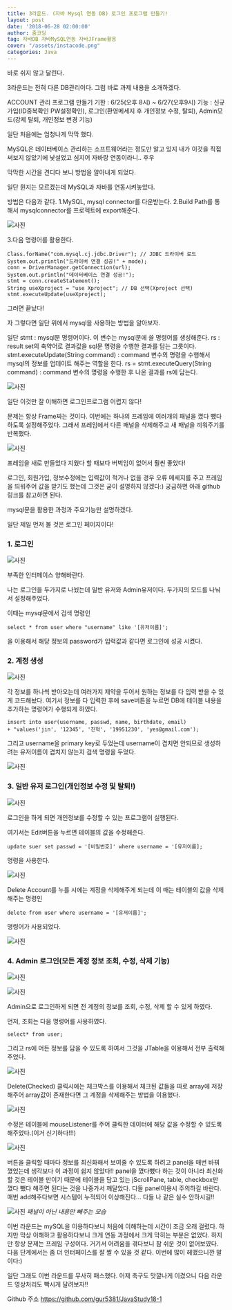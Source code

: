 ```yaml
---
title: 3라운드. (자바 Mysql 연동 DB) 로그인 프로그램 만들기!
layout: post
date: '2018-06-28 02:00:00'
author: 줌코딩
tag: 자바DB 자바MySQL연동 자바JFrame활용
cover: "/assets/instacode.png"
categories: Java
---
```




바로 쉬지 않고 달린다.

3라운드는 전혀 다른 DB관리이다. 그럼 바로 과제 내용을 소개하겠다.

ACCOUNT 관리 프로그램 만들기
기한 : 6/25(오후 8시) ~ 6/27(오후9시)
기능 : 신규 가입(ID중복확인 PW설정확인), 로그인(환영메세지 후 개인정보 수정, 탈퇴), Admin모드(강제 탈퇴, 개인정보 변경 기능)

일단 처음에는 엄청나게 막막 했다.

MySQL은 데이터베이스 관리하는 소프트웨어라는 정도만 알고 있지 내가 이것을 직접 써보지 않았기에 낯설었고 심지어 자바랑 연동이라니.. 후우

막막한 시간을 견디다 보니 방법을 알아내게 되었다. 

일단 뭔지는 모르겠는데 MySQL과 자바를 연동시켜놓았다.

방법은 다음과 같다.
1.MySQL, mysql connector를 다운받는다.
2.Build Path를 통해서 mysqlconnector를 프로젝트에 export해준다.

![사진](https://raw.githubusercontent.com/zoomKoding/zoomKoding.github.io/master/assets/_posts/Java-Project/Round3/1.png)

3.다음 명령어를 활용한다.

    Class.forName("com.mysql.cj.jdbc.Driver"); // JDBC 드라이버 로드
    System.out.println("드라이버 연결 성공!" + mode);
    conn = DriverManager.getConnection(url);
    System.out.println("데이터베이스 연결 성공!");
    stmt = conn.createStatement();
    String useXproject = "use Xproject"; // DB 선택(Xproject 선택)
    stmt.executeUpdate(useXproject); 

그러면 끝났다!

자 그렇다면 일단 위에서 mysql을 사용하는 방법을 알아보자.

일단 
stmt : mysql문 명령어이다. 이 변수는 mysql문에 쓸 명령어를 생성해준다. 
rs : result set의 축약어로 결과값을 sql문 명령을 수행한 결과를 담는 그릇이다.
stmt.executeUpdate(String command) : command 변수의 명령을 수행해서 mysql의 정보를 업데이트 해주는 역할을 한다. 
rs = stmt.executeQuery(String command) : command 변수의 명령을 수행한 후 나온 결과를 rs에 담는다.

![사진](https://raw.githubusercontent.com/zoomKoding/zoomKoding.github.io/master/assets/_posts/Java-Project/Round3/2.png)

일단 이것만 잘 이해하면 로그인프로그램 어렵지 않다!

문제는 항상 Frame짜는 것이다. 이번에는 하나의 프레임에 여러개의 패널을 꼈다 뺐다 하도록 설정해주었다. 그래서 프레임에서 다른 패널을 삭제해주고 새 패널을 끼워주기를 반복했다.

![사진](https://raw.githubusercontent.com/zoomKoding/zoomKoding.github.io/master/assets/_posts/Java-Project/Round3/3.png)

프레임을 새로 만들었다 지웠다 할 때보다 버벅임이 없어서 훨씬 좋았다!

로그인, 회원가입, 정보수정에는 입력값이 적거나 없을 경우 오류 메세지를 주고 프레임을 띄워주어 값을 받기도 했는데 그것은 굳이 설명하지 않겠다:)
궁금하면 아래 github링크를 참고하면 된다.

mysql문을 활용한 과정과 주요기능만 설명하겠다.

일단 제일 먼저 볼 것은 로그인 페이지이다!


### 1. 로그인

![사진](https://raw.githubusercontent.com/zoomKoding/zoomKoding.github.io/master/assets/_posts/Java-Project/Round3/4.png)

부족한 인터페이스 양해바란다.

나는 로그인을 두가지로 나눴는데 일반 유저와 Admin유저이다. 두가지의 모드를 나눠서 설정해주었다. 

이때는 mysql문에서 검색 명령인

    select * from user where "username" like '[유저이름]';
    
을 이용해서 해당 정보의 password가 입력값과 같다면 로그인에 성공 시켰다.


### 2. 계정 생성

![사진](https://raw.githubusercontent.com/zoomKoding/zoomKoding.github.io/master/assets/_posts/Java-Project/Round3/5.png)

각 정보를 하나씩 받아오는데 여러가지 제약을 두어서 원하는 정보를 다 입력 받을 수 있게 코드해놨다. 여기서 정보를 다 입력한 후에 save버튼을 누르면 DB에 테이블 내용을 추가하는 명령어가 수행되게 하였다.

    insert into user(username, passwd, name, birthdate, email) 
    + "values('jin', '12345', '진혁', '19951230', 'yes@gmail.com');

그리고 username을 primary key로 두었는데 username이 겹치면 안되므로 생성하려는 유저이름이 겹치지 않는지 검색 명령을 두었다.

![사진](https://raw.githubusercontent.com/zoomKoding/zoomKoding.github.io/master/assets/_posts/Java-Project/Round3/6.png)

### 3. 일반 유저 로그인(개인정보 수정 및 탈퇴!)

![사진](https://raw.githubusercontent.com/zoomKoding/zoomKoding.github.io/master/assets/_posts/Java-Project/Round3/7.png)

로그인을 하게 되면 개인정보를 수정할 수 있는 프로그램이 실행된다.

여기서는 Edit버튼을 누르면 테이블의 값을 수정해준다.

    update suer set passwd = '[비밀번호]' where username = '[유저이름];

명령을 사용한다.

![사진](https://raw.githubusercontent.com/zoomKoding/zoomKoding.github.io/master/assets/_posts/Java-Project/Round3/8.png)

Delete Account를 누를 시에는 계정을 삭제해주게 되는데 이 때는
테이블의 값을 삭제해주는 명령인

    delete from user where username = '[유저이름]';
    
명령어가 사용되었다.

![사진](https://raw.githubusercontent.com/zoomKoding/zoomKoding.github.io/master/assets/_posts/Java-Project/Round3/9.png)

### 4. Admin 로그인(모든 계정 정보 조회, 수정, 삭제 기능)

![사진](https://raw.githubusercontent.com/zoomKoding/zoomKoding.github.io/master/assets/_posts/Java-Project/Round3/10.png)

![사진](https://raw.githubusercontent.com/zoomKoding/zoomKoding.github.io/master/assets/_posts/Java-Project/Round3/11.png)

Admin으로 로그인하게 되면 전 계정의 정보를 조회, 수정, 삭제 할 수 있게 하였다.

먼저, 조회는 다음 명령어를 사용하였다.

    select* from user;
    
그리고 rs에 머든 정보를 담을 수 있도록 하여서 그것을 JTable을 이용해서 전부 출력해주었다.

![사진](https://raw.githubusercontent.com/zoomKoding/zoomKoding.github.io/master/assets/_posts/Java-Project/Round3/12.png)

Delete(Checked) 클릭시에는  체크박스를 이용해서 체크된 값들을 따로 array에 저장해주어 array값이 존재한다면 그 계정을 삭제해주는 방법을 이용했다.

![사진](https://raw.githubusercontent.com/zoomKoding/zoomKoding.github.io/master/assets/_posts/Java-Project/Round3/13.png)

수정은 테이블에 mouseListener를 주어 클릭한 데이터에 해당 값을 수정할 수 있도록 해주었다.(이거 신기하다!!!)

![사진](https://raw.githubusercontent.com/zoomKoding/zoomKoding.github.io/master/assets/_posts/Java-Project/Round3/14.png)

버튼을 클릭할 때마다 정보를 최신화해서 보여줄 수 있도록 하려고 panel을 매번 바꿔꼈었는데 생각보다 이 과정이 쉽지 않았다!!
panel을 꼈다뺐다 하는 것이 아니라 최신화 할 것은 테이블 만이기 때문에 테이블을 담고 있는 jScrollPane, table, checkbox만 꼈다 뺐다 해주면 된다는 것을 나중가서 깨달았다. 다들 panel이용시 주의하길 바란다. 매번 add해주다보면 시스템이 누적되어 이상해진다... 다들 나 같은 실수 안하시길!!

![사진](https://raw.githubusercontent.com/zoomKoding/zoomKoding.github.io/master/assets/_posts/Java-Project/Round3/15.png)
*패널이 아닌 내용만 빼주는 모습*

이번 라운드는 mySQL을 이용하다보니 처음에 이해하는데 시간이 조금 오래 걸렸다. 하지만 막상 이해하고 활용하다보니 크게 연동 과정에서 크게 막히는 부분은 없었다. 하지만 항상 문제는 프레임 구성이다. 거기서 어려움을 겪다보니 참 쉬운 것이 없어보였다. 다음 단계에서는 좀 더 인터페이스를 잘 짤 수 있을 것 같다. 이번에 많이 헤맸으니깐 말이다:)

일단 그래도 이번 라운드를 무사히 패스했다. 어제 축구도 맛깔나게 이겼으니 다음 라운드 영상처리도 빡시게 달려보자!!

Github 주소
<https://github.com/gur5381/JavaStudy18-1>
